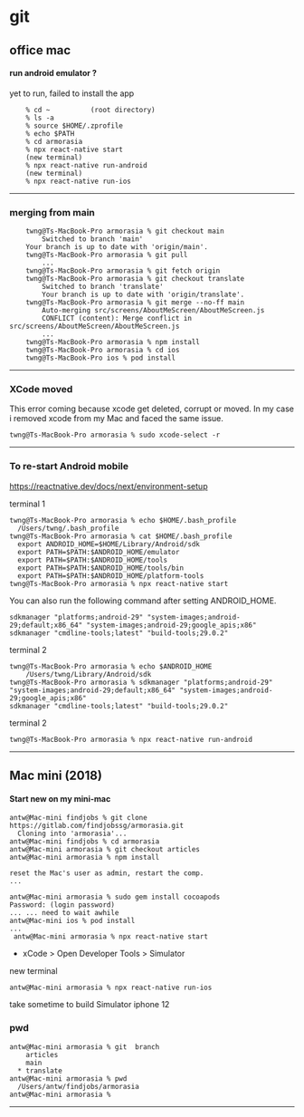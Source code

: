 # git
## office mac
#### run android emulator ?
yet to run, failed to install the app    
```
    % cd ~          (root directory)
    % ls -a
    % source $HOME/.zprofile
    % echo $PATH
    % cd armorasia
    % npx react-native start
    (new terminal)
    % npx react-native run-android
    (new terminal)
    % npx react-native run-ios
```    
    
---
### merging from main
    
``` console
    twng@Ts-MacBook-Pro armorasia % git checkout main
        Switched to branch 'main'
    Your branch is up to date with 'origin/main'.
    twng@Ts-MacBook-Pro armorasia % git pull
        ...
    twng@Ts-MacBook-Pro armorasia % git fetch origin
    twng@Ts-MacBook-Pro armorasia % git checkout translate
        Switched to branch 'translate'
        Your branch is up to date with 'origin/translate'.
    twng@Ts-MacBook-Pro armorasia % git merge --no-ff main
        Auto-merging src/screens/AboutMeScreen/AboutMeScreen.js    
        CONFLICT (content): Merge conflict in src/screens/AboutMeScreen/AboutMeScreen.js
        ...
    twng@Ts-MacBook-Pro armorasia % npm install
    twng@Ts-MacBook-Pro armorasia % cd ios
    twng@Ts-MacBook-Pro ios % pod install    
```    
    
---
### XCode moved
This error coming because xcode get deleted, corrupt or moved. In my case i removed xcode from my Mac and faced the same issue.    
``` console
twng@Ts-MacBook-Pro armorasia % sudo xcode-select -r    
```    
---
### To re-start Android mobile
https://reactnative.dev/docs/next/environment-setup

 
terminal 1
``` console
twng@Ts-MacBook-Pro armorasia % echo $HOME/.bash_profile
  /Users/twng/.bash_profile
twng@Ts-MacBook-Pro armorasia % cat $HOME/.bash_profile 
  export ANDROID_HOME=$HOME/Library/Android/sdk
  export PATH=$PATH:$ANDROID_HOME/emulator
  export PATH=$PATH:$ANDROID_HOME/tools
  export PATH=$PATH:$ANDROID_HOME/tools/bin
  export PATH=$PATH:$ANDROID_HOME/platform-tools
twng@Ts-MacBook-Pro armorasia % npx react-native start
```    
You can also run the following command after setting ANDROID_HOME.
    
    sdkmanager "platforms;android-29" "system-images;android-29;default;x86_64" "system-images;android-29;google_apis;x86"
    sdkmanager "cmdline-tools;latest" "build-tools;29.0.2" 

terminal 2
``` console
twng@Ts-MacBook-Pro armorasia % echo $ANDROID_HOME
    /Users/twng/Library/Android/sdk
twng@Ts-MacBook-Pro armorasia % sdkmanager "platforms;android-29" "system-images;android-29;default;x86_64" "system-images;android-29;google_apis;x86"
sdkmanager "cmdline-tools;latest" "build-tools;29.0.2"
```
terminal 2
``` console    
twng@Ts-MacBook-Pro armorasia % npx react-native run-android
```
---
## Mac mini (2018)
#### Start new on my mini-mac
``` console
antw@Mac-mini findjobs % git clone https://gitlab.com/findjobssg/armorasia.git
  Cloning into 'armorasia'...
antw@Mac-mini findjobs % cd armorasia
antw@Mac-mini armorasia % git checkout articles
antw@Mac-mini armorasia % npm install

reset the Mac's user as admin, restart the comp.
...
    
antw@Mac-mini armorasia % sudo gem install cocoapods
Password: (login password)
... ... need to wait awhile
antw@Mac-mini ios % pod install
...
 antw@Mac-mini armorasia % npx react-native start   
```    
* xCode > Open Developer Tools > Simulator    

new terminal    
``` console
antw@Mac-mini armorasia % npx react-native run-ios
```    
take sometime to build Simulator iphone 12

### pwd
``` console
antw@Mac-mini armorasia % git  branch
    articles
    main
  * translate
antw@Mac-mini armorasia % pwd
  /Users/antw/findjobs/armorasia
antw@Mac-mini armorasia % 
```
    
---
